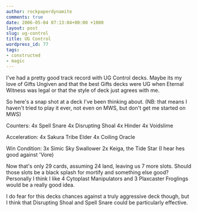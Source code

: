 ```yaml
---
author: rockpaperdynamite
comments: true
date: 2006-05-04 07:13:04+00:00 +1000
layout: post
slug: ug-control
title: UG Control
wordpress_id: 77
tags:
- constructed
- magic
---
```


I've had a pretty good track record with UG Control decks. Maybe its my love of Gifts Ungiven and that the best Gifts decks were UG when Eternal Witness was legal or that the style of deck just agrees with me.

So here's a snap shot at a deck I've been thinking about. (NB: that means I haven't tried to play it ever, not even on MWS, but don't get me started on MWS)

Counters:
4x Spell Snare
4x Disrupting Shoal
4x Hinder
4x Voidslime

Acceleration:
4x Sakura Tribe Elder
4x Coiling Oracle

Win Condition:
3x Simic Sky Swallower
2x Keiga, the Tide Star (I hear hes good against 'Vore)

Now that's only 29 cards, assuming 24 land, leaving us 7 more slots. Should those slots be a black splash for mortify and something else good? Personally I think I like 4 Cytoplast Manipulators and 3 Plaxcaster Froglings would be a really good idea.

I do fear for this decks chances against a truly aggressive deck though, but I think that Disrupting Shoal and Spell Snare could be particularly effective.
